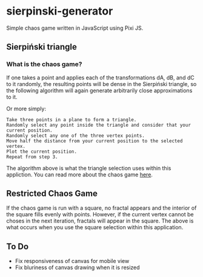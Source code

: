 # sierpinski-generator

Simple chaos game written in JavaScript using Pixi JS.

## Sierpiński triangle
### What is the chaos game?
If one takes a point and applies each of the transformations dA, dB, and dC to it randomly, the resulting points will be dense in the Sierpiński triangle, so the following algorithm will again generate arbitrarily close approximations to it.

Or more simply:

    Take three points in a plane to form a triangle.
    Randomly select any point inside the triangle and consider that your current position.
    Randomly select any one of the three vertex points.
    Move half the distance from your current position to the selected vertex.
    Plot the current position.
    Repeat from step 3.

The algorithm above is what the triangle selection uses within this appliction. You can read more about the chaos game [here](https://en.wikipedia.org/wiki/Sierpi%C5%84ski_triangle#Chaos_game).

## Restricted Chaos Game
If the chaos game is run with a square, no fractal appears and the interior of the square fills evenly with points. However, if the current vertex cannot be choses in the next iteration, fractals will appear in the square. 
The above is what occurs when you use the square selection within this application.

## To Do

 * Fix responsiveness of canvas for mobile view
 * Fix bluriness of canvas drawing when it is resized

 
